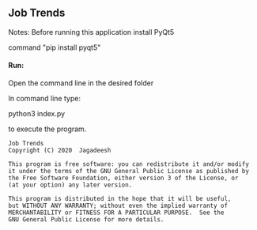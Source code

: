 <h2>Job Trends</h2>

<p>Notes: Before running this application install PyQt5 
    <p>command "pip install pyqt5"

<h4>Run:</h4>
<p>Open the command line in the desired folder
    <p>In command line type:
        <p>python3 index.py
<p>to execute the program.
    
    
       
    
    Job Trends
    Copyright (C) 2020  Jagadeesh

    This program is free software: you can redistribute it and/or modify
    it under the terms of the GNU General Public License as published by
    the Free Software Foundation, either version 3 of the License, or
    (at your option) any later version.

    This program is distributed in the hope that it will be useful,
    but WITHOUT ANY WARRANTY; without even the implied warranty of
    MERCHANTABILITY or FITNESS FOR A PARTICULAR PURPOSE.  See the
    GNU General Public License for more details.

